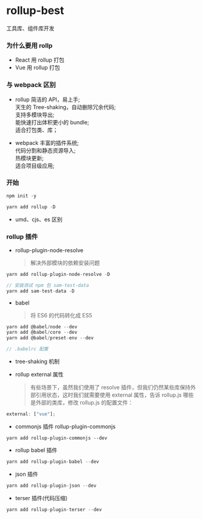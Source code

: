 # rollup-best

工具库、组件库开发

### 为什么要用 rollp

- React 用 rollup 打包
- Vue 用 rollup 打包

### 与 webpack 区别

- rollup
  简洁的 API，易上手;  
  天生的 Tree-shaking，自动删除冗余代码;  
  支持多模块导出;  
  能快速打出体积更小的 bundle;  
  适合打包类、库；

- webpack
  丰富的插件系统;  
  代码分割和静态资源导入;  
  热模块更新;  
  适合项目级应用;

### 开始

```javascript
npm init -y

yarn add rollup -D


```

- umd、cjs、es 区别

### rollup 插件

- rollup-plugin-node-resolve
  > 解决外部模块的依赖安装问题

```javascript
yarn add rollup-plugin-node-resolve -D

// 安装测试 npm 包 sam-test-data
yarn add sam-test-data -D

```

- babel
  > 将 ES6 的代码转化成 ES5

```javascript
yarn add @babel/node --dev
yarn add @babel/core --dev
yarn add @babel/preset-env --dev

// .babelrc 配置
```

- tree-shaking 机制

- rollup external 属性
  > 有些场景下，虽然我们使用了 resolve 插件，但我们仍然某些库保持外部引用状态，这时我们就需要使用 external 属性，告诉 rollup.js 哪些是外部的类库，修改 rollup.js 的配置文件：

```javascript
external: ["vue"];
```

- commonjs 插件 rollup-plugin-commonjs

```
yarn add rollup-plugin-commonjs --dev
```

- rollup babel 插件

```javascript
yarn add rollup-plugin-babel --dev
```

- json 插件

```javascript
yarn add rollup-plugin-json --dev
```

- terser 插件(代码压缩)

```javascript
yarn add rollup-plugin-terser --dev
```
